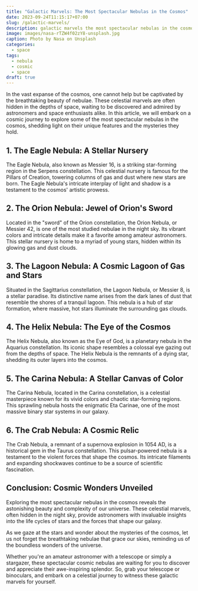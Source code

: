 ```yaml
---
title: "Galactic Marvels: The Most Spectacular Nebulas in the Cosmos"
date: 2023-09-24T11:15:17+07:00
slug: /galactic-marvels/
description: galactic marvels the most spectacular nebulas in the cosmos
image: images/nasa-rTZW4f02zY8-unsplash.jpg
caption: Photo by Nasa on Unsplash
categories:
  - space
tags:
  - nebula
  - cosmic
  - space
draft: true
---
```


In the vast expanse of the cosmos, one cannot help but be captivated by the breathtaking beauty of nebulae. These celestial marvels are often hidden in the depths of space, waiting to be discovered and admired by astronomers and space enthusiasts alike. In this article, we will embark on a cosmic journey to explore some of the most spectacular nebulas in the cosmos, shedding light on their unique features and the mysteries they hold.

## 1. The Eagle Nebula: A Stellar Nursery


The Eagle Nebula, also known as Messier 16, is a striking star-forming region in the Serpens constellation. This celestial nursery is famous for the Pillars of Creation, towering columns of gas and dust where new stars are born. The Eagle Nebula's intricate interplay of light and shadow is a testament to the cosmos' artistic prowess.

## 2. The Orion Nebula: Jewel of Orion's Sword


Located in the "sword" of the Orion constellation, the Orion Nebula, or Messier 42, is one of the most studied nebulae in the night sky. Its vibrant colors and intricate details make it a favorite among amateur astronomers. This stellar nursery is home to a myriad of young stars, hidden within its glowing gas and dust clouds.

## 3. The Lagoon Nebula: A Cosmic Lagoon of Gas and Stars


Situated in the Sagittarius constellation, the Lagoon Nebula, or Messier 8, is a stellar paradise. Its distinctive name arises from the dark lanes of dust that resemble the shores of a tranquil lagoon. This nebula is a hub of star formation, where massive, hot stars illuminate the surrounding gas clouds.

## 4. The Helix Nebula: The Eye of the Cosmos


The Helix Nebula, also known as the Eye of God, is a planetary nebula in the Aquarius constellation. Its iconic shape resembles a colossal eye gazing out from the depths of space. The Helix Nebula is the remnants of a dying star, shedding its outer layers into the cosmos.

## 5. The Carina Nebula: A Stellar Canvas of Color


The Carina Nebula, located in the Carina constellation, is a celestial masterpiece known for its vivid colors and chaotic star-forming regions. This sprawling nebula hosts the enigmatic Eta Carinae, one of the most massive binary star systems in our galaxy.

## 6. The Crab Nebula: A Cosmic Relic


The Crab Nebula, a remnant of a supernova explosion in 1054 AD, is a historical gem in the Taurus constellation. This pulsar-powered nebula is a testament to the violent forces that shape the cosmos. Its intricate filaments and expanding shockwaves continue to be a source of scientific fascination.

## Conclusion: Cosmic Wonders Unveiled

Exploring the most spectacular nebulas in the cosmos reveals the astonishing beauty and complexity of our universe. These celestial marvels, often hidden in the night sky, provide astronomers with invaluable insights into the life cycles of stars and the forces that shape our galaxy.

As we gaze at the stars and wonder about the mysteries of the cosmos, let us not forget the breathtaking nebulae that grace our skies, reminding us of the boundless wonders of the universe.

Whether you're an amateur astronomer with a telescope or simply a stargazer, these spectacular cosmic nebulas are waiting for you to discover and appreciate their awe-inspiring splendor. So, grab your telescope or binoculars, and embark on a celestial journey to witness these galactic marvels for yourself.

